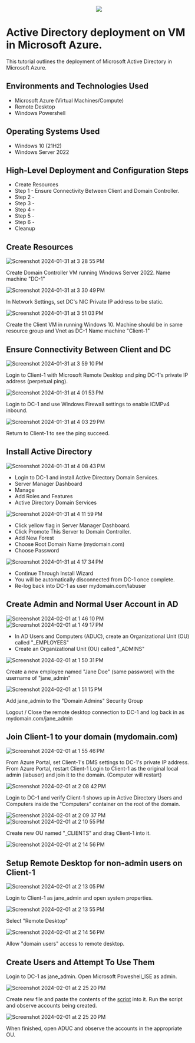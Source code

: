 <p align="center">
<img src=https://logowik.com/content/uploads/images/microsoft-active-directory5035.jpg
</p>

<h1>Active Directory deployment on VM in Microsoft Azure.</h1>

This tutorial outlines the deployment of Microsoft Active Directory in Microsoft Azure. <br />

<h2>Environments and Technologies Used</h2>

- Microsoft Azure (Virtual Machines/Compute)
- Remote Desktop
- Windows Powershell

<h2>Operating Systems Used </h2>

- Windows 10 (21H2)
- Windows Server 2022

<h2>High-Level Deployment and Configuration Steps</h2>

- Create Resources
- Step 1 - Ensure Connectivity Between Client and Domain Controller.
- Step 2 - 
- Step 3 - 
- Step 4 - 
- Step 5 - 
- Step 6 - 
- Cleanup

<h2>Create Resources</h2>

![Screenshot 2024-01-31 at 3 28 55 PM](https://github.com/ClayWunder/ActiveDirectory/assets/157168474/1771c987-2730-4ff5-a84f-c06e97c9cfd2)

Create Domain Controller VM running Windows Server 2022. Name machine "DC-1"

![Screenshot 2024-01-31 at 3 30 49 PM](https://github.com/ClayWunder/ActiveDirectory/assets/157168474/47bda364-2e10-483f-8d21-76bf34228f94)

In Network Settings, set DC's NIC Private IP address to be static.

![Screenshot 2024-01-31 at 3 51 03 PM](https://github.com/ClayWunder/ActiveDirectory/assets/157168474/27ab1cbd-536c-485f-92de-c7e03a53e7d4)

Create the Client VM in running Windows 10. Machine should be in same resource group and Vnet as DC-1 Name machine "Client-1"

<h2>Ensure Connectivity Between Client and DC</h2>

![Screenshot 2024-01-31 at 3 59 10 PM](https://github.com/ClayWunder/ActiveDirectory/assets/157168474/9c478fd2-7f16-4a48-b91e-c6da803ee1f4)

Login to Client-1 with Microsoft Remote Desktop and ping DC-1's private IP address (perpetual ping).

![Screenshot 2024-01-31 at 4 01 53 PM](https://github.com/ClayWunder/ActiveDirectory/assets/157168474/7848a6ea-dc6d-4ef3-916e-b11d30e83f03)

Login to DC-1 and use Windows Firewall settings to enable ICMPv4 inbound.

![Screenshot 2024-01-31 at 4 03 29 PM](https://github.com/ClayWunder/ActiveDirectory/assets/157168474/3e18791e-d2c1-4764-9d5a-22718ac329f3)

Return to Client-1 to see the ping succeed.

<h2>Install Active Directory</h2>

![Screenshot 2024-01-31 at 4 08 43 PM](https://github.com/ClayWunder/ActiveDirectory/assets/157168474/01b880d7-03a2-4b13-907d-07323c2d440d)

- Login to DC-1 and install Active Directory Domain Services. 
- Server Manager Dashboard
- Manage
- Add Roles and Features
- Active Directory Domain Services

![Screenshot 2024-01-31 at 4 11 59 PM](https://github.com/ClayWunder/ActiveDirectory/assets/157168474/28d20517-7c7e-4663-8814-9663664a356f)

- Click yellow flag in Server Manager Dashboard.
- Click Promote This Server to Domain Controller.
- Add New Forest
- Choose Root Domain Name (mydomain.com)
- Choose Password

![Screenshot 2024-01-31 at 4 17 34 PM](https://github.com/ClayWunder/ActiveDirectory/assets/157168474/06fa5fc9-b9e3-44ca-9f5f-a6981cc13f94)

- Continue Through Install Wizard
- You will be automatically disconnected from DC-1 once complete.
- Re-log back into DC-1 as user mydomain.com/labuser

<h2>Create Admin and Normal User Account in AD</h2>

![Screenshot 2024-02-01 at 1 46 10 PM](https://github.com/ClayWunder/ActiveDirectory/assets/157168474/dc036758-34e5-4cb5-a6d9-2eb0972ab2c7)
![Screenshot 2024-02-01 at 1 49 17 PM](https://github.com/ClayWunder/ActiveDirectory/assets/157168474/d8c7a083-d289-48e6-af06-ededb71103fa)

- In AD Users and Computers (ADUC), create an Organizational Unit (OU) called "_EMPLOYEES"
- Create an Organizational Unit (OU) called "_ADMINS"

![Screenshot 2024-02-01 at 1 50 31 PM](https://github.com/ClayWunder/ActiveDirectory/assets/157168474/071e4efa-74b2-4d6f-9dc5-e33b45f91d30)

Create a new employee named "Jane Doe" (same password) with the username of "jane_admin"

![Screenshot 2024-02-01 at 1 51 15 PM](https://github.com/ClayWunder/ActiveDirectory/assets/157168474/a6d8807a-f44e-48c7-b25f-5d44565b45b2)

Add jane_admin to the "Domain Admins" Security Group

Logout / Close the remote desktop connection to DC-1 and log back in as mydomain.com/jane_admin

<h2>Join Client-1 to your domain (mydomain.com)</h2>

![Screenshot 2024-02-01 at 1 55 46 PM](https://github.com/ClayWunder/ActiveDirectory/assets/157168474/b8ab0704-9775-4415-acde-53ccfda3a798)

From Azure Portal, set Client-1's DMS settings to DC-1's private IP address.
From Azure Portal, restart Client-1
Login to Client-1 as the original local admin (labuser) and join it to the domain. (Computer will restart)

![Screenshot 2024-02-01 at 2 08 42 PM](https://github.com/ClayWunder/ActiveDirectory/assets/157168474/79af385e-8d60-4d5e-8ef0-d01ed193b03e)

Login to DC-1 and verify Client-1 shows up in Active Directory Users and Computers inside the "Computers" container on the root of the domain.

![Screenshot 2024-02-01 at 2 09 37 PM](https://github.com/ClayWunder/ActiveDirectory/assets/157168474/9733552e-ea9e-4214-a5e0-79d9b4c792f7)
![Screenshot 2024-02-01 at 2 10 55 PM](https://github.com/ClayWunder/ActiveDirectory/assets/157168474/54325a4d-82b8-435b-ae3a-0bb72ae392a7)

Create new OU named "_CLIENTS" and drag Client-1 into it.

![Screenshot 2024-02-01 at 2 14 56 PM](https://github.com/ClayWunder/ActiveDirectory/assets/157168474/b48a3687-2a09-4e6a-9f49-3be461f2a2c1)

<h2>Setup Remote Desktop for non-admin users on Client-1</h2>

![Screenshot 2024-02-01 at 2 13 05 PM](https://github.com/ClayWunder/ActiveDirectory/assets/157168474/3c281e4e-1b4c-4902-83c8-b101eae8d33e)

Login to Client-1 as jane_admin and open system properties.

![Screenshot 2024-02-01 at 2 13 55 PM](https://github.com/ClayWunder/ActiveDirectory/assets/157168474/445288b0-385e-4431-abcf-d85571768819)

Select "Remote Desktop"

![Screenshot 2024-02-01 at 2 14 56 PM](https://github.com/ClayWunder/ActiveDirectory/assets/157168474/faca5e2c-73c3-46db-95e5-89404b1c2803)

Allow "domain users" access to remote desktop.

<h2>Create Users and Attempt To Use Them</h2>

Login to DC-1 as jane_admin.
Open Microsoft Poweshell_ISE as admin.

![Screenshot 2024-02-01 at 2 25 20 PM](https://github.com/ClayWunder/ActiveDirectory/assets/157168474/ad88ad76-267f-4708-9f3c-99eeb65d7a4a)

Create new file and paste the contents of the [script](https://github.com/ClayWunder/create-users-in-AD-script) into it.
Run the script and observe accounts being created. 

![Screenshot 2024-02-01 at 2 25 20 PM](https://github.com/ClayWunder/ActiveDirectory/assets/157168474/0e289c46-602d-4617-a9f7-19afe817cc89)

When finished, open ADUC and observe the accounts in the appropriate OU.
